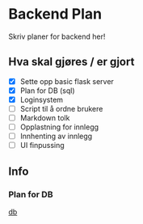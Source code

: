 # Backend Plan

Skriv planer for backend her!

## Hva skal gjøres / er gjort

- [x] Sette opp basic flask server
- [x] Plan for DB (sql)
- [x] Loginsystem
- [ ] Script til å ordne brukere
- [ ] Markdown tolk
- [ ] Opplastning for innlegg
- [ ] Innhenting av innlegg
- [ ] UI finpussing

## Info

### Plan for DB
[db](./drafts/db.png)